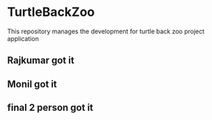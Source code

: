 # TurtleBackZoo
This repository manages the development for turtle back zoo project application 

## Rajkumar got it

## Monil got it 

## final 2 person got it

